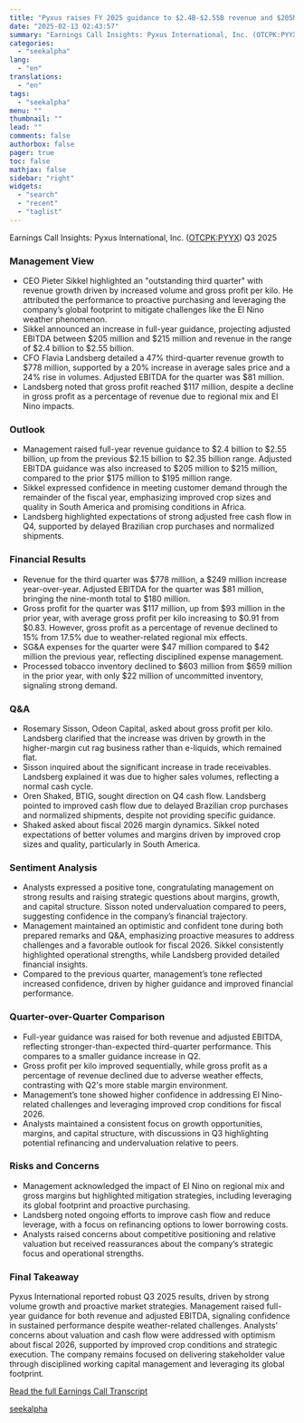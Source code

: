 ```yaml
---
title: "Pyxus raises FY 2025 guidance to $2.4B-$2.55B revenue and $205M-$215M adjusted EBITDA"
date: "2025-02-13 02:43:57"
summary: "Earnings Call Insights: Pyxus International, Inc. (OTCPK:PYYX) Q3 2025 Management View CEO Pieter Sikkel highlighted an \"outstanding third quarter\" with revenue growth driven by increased volume and gross profit per kilo. He attributed the performance to proactive purchasing and leveraging the company’s global footprint to mitigate challenges like the El..."
categories:
  - "seekalpha"
lang:
  - "en"
translations:
  - "en"
tags:
  - "seekalpha"
menu: ""
thumbnail: ""
lead: ""
comments: false
authorbox: false
pager: true
toc: false
mathjax: false
sidebar: "right"
widgets:
  - "search"
  - "recent"
  - "taglist"
---
```


Earnings Call Insights: Pyxus International, Inc. ([OTCPK:PYYX](https://seekingalpha.com/symbol/PYYX "Pyxus International, Inc.")) Q3 2025

### Management View

* CEO Pieter Sikkel highlighted an "outstanding third quarter" with revenue growth driven by increased volume and gross profit per kilo. He attributed the performance to proactive purchasing and leveraging the company’s global footprint to mitigate challenges like the El Nino weather phenomenon.
* Sikkel announced an increase in full-year guidance, projecting adjusted EBITDA between $205 million and $215 million and revenue in the range of $2.4 billion to $2.55 billion.
* CFO Flavia Landsberg detailed a 47% third-quarter revenue growth to $778 million, supported by a 20% increase in average sales price and a 24% rise in volumes. Adjusted EBITDA for the quarter was $81 million.
* Landsberg noted that gross profit reached $117 million, despite a decline in gross profit as a percentage of revenue due to regional mix and El Nino impacts.

### Outlook

* Management raised full-year revenue guidance to $2.4 billion to $2.55 billion, up from the previous $2.15 billion to $2.35 billion range. Adjusted EBITDA guidance was also increased to $205 million to $215 million, compared to the prior $175 million to $195 million range.
* Sikkel expressed confidence in meeting customer demand through the remainder of the fiscal year, emphasizing improved crop sizes and quality in South America and promising conditions in Africa.
* Landsberg highlighted expectations of strong adjusted free cash flow in Q4, supported by delayed Brazilian crop purchases and normalized shipments.

### Financial Results

* Revenue for the third quarter was $778 million, a $249 million increase year-over-year. Adjusted EBITDA for the quarter was $81 million, bringing the nine-month total to $180 million.
* Gross profit for the quarter was $117 million, up from $93 million in the prior year, with average gross profit per kilo increasing to $0.91 from $0.83. However, gross profit as a percentage of revenue declined to 15% from 17.5% due to weather-related regional mix effects.
* SG&A expenses for the quarter were $47 million compared to $42 million the previous year, reflecting disciplined expense management.
* Processed tobacco inventory declined to $603 million from $659 million in the prior year, with only $22 million of uncommitted inventory, signaling strong demand.

### Q&A

* Rosemary Sisson, Odeon Capital, asked about gross profit per kilo. Landsberg clarified that the increase was driven by growth in the higher-margin cut rag business rather than e-liquids, which remained flat.
* Sisson inquired about the significant increase in trade receivables. Landsberg explained it was due to higher sales volumes, reflecting a normal cash cycle.
* Oren Shaked, BTIG, sought direction on Q4 cash flow. Landsberg pointed to improved cash flow due to delayed Brazilian crop purchases and normalized shipments, despite not providing specific guidance.
* Shaked asked about fiscal 2026 margin dynamics. Sikkel noted expectations of better volumes and margins driven by improved crop sizes and quality, particularly in South America.

### Sentiment Analysis

* Analysts expressed a positive tone, congratulating management on strong results and raising strategic questions about margins, growth, and capital structure. Sisson noted undervaluation compared to peers, suggesting confidence in the company’s financial trajectory.
* Management maintained an optimistic and confident tone during both prepared remarks and Q&A, emphasizing proactive measures to address challenges and a favorable outlook for fiscal 2026. Sikkel consistently highlighted operational strengths, while Landsberg provided detailed financial insights.
* Compared to the previous quarter, management’s tone reflected increased confidence, driven by higher guidance and improved financial performance.

### Quarter-over-Quarter Comparison

* Full-year guidance was raised for both revenue and adjusted EBITDA, reflecting stronger-than-expected third-quarter performance. This compares to a smaller guidance increase in Q2.
* Gross profit per kilo improved sequentially, while gross profit as a percentage of revenue declined due to adverse weather effects, contrasting with Q2's more stable margin environment.
* Management’s tone showed higher confidence in addressing El Nino-related challenges and leveraging improved crop conditions for fiscal 2026.
* Analysts maintained a consistent focus on growth opportunities, margins, and capital structure, with discussions in Q3 highlighting potential refinancing and undervaluation relative to peers.

### Risks and Concerns

* Management acknowledged the impact of El Nino on regional mix and gross margins but highlighted mitigation strategies, including leveraging its global footprint and proactive purchasing.
* Landsberg noted ongoing efforts to improve cash flow and reduce leverage, with a focus on refinancing options to lower borrowing costs.
* Analysts raised concerns about competitive positioning and relative valuation but received reassurances about the company’s strategic focus and operational strengths.

### Final Takeaway

Pyxus International reported robust Q3 2025 results, driven by strong volume growth and proactive market strategies. Management raised full-year guidance for both revenue and adjusted EBITDA, signaling confidence in sustained performance despite weather-related challenges. Analysts’ concerns about valuation and cash flow were addressed with optimism about fiscal 2026, supported by improved crop conditions and strategic execution. The company remains focused on delivering stakeholder value through disciplined working capital management and leveraging its global footprint.

[Read the full Earnings Call Transcript](https://seekingalpha.com/symbol/PYYX/earnings/transcripts)

[seekalpha](https://seekingalpha.com/news/4407372-pyxus-raises-fy-2025-guidance-to-2_4b-2_55b-revenue-and-205m-215m-adjusted-ebitda)
